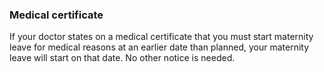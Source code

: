 ###  Medical certificate

If your doctor states on a medical certificate that you must start maternity
leave for medical reasons at an earlier date than planned, your maternity
leave will start on that date. No other notice is needed.

